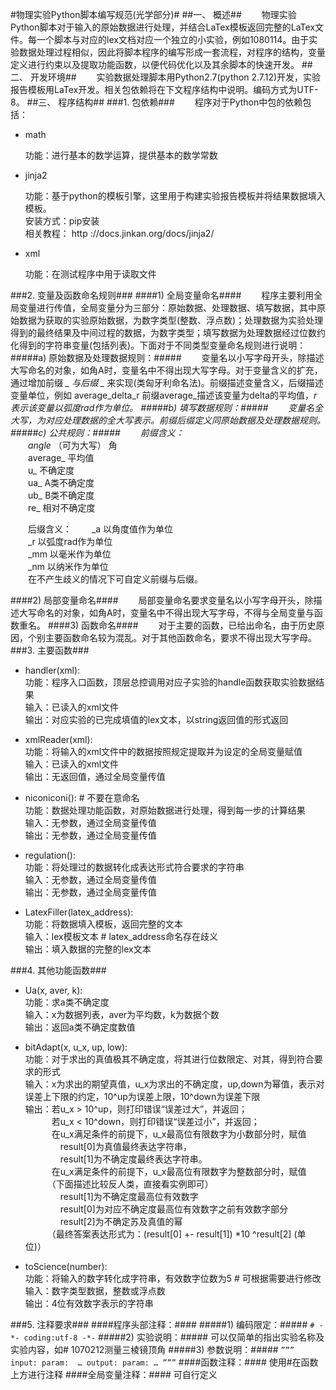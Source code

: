 #物理实验Python脚本编写规范(光学部分)#
##一、	概述##
　　物理实验Python脚本对于输入的原始数据进行处理，并结合LaTex模板返回完整的LaTex文件。每一个脚本与对应的lex文档对应一个独立的小实验，例如1080114。由于实验数据处理过程相似，因此将脚本程序的编写形成一套流程，对程序的结构，变量定义进行约束以及提取功能函数，以便代码优化以及其余脚本的快速开发。
##二、	开发环境##
　　实验数据处理脚本用Python2.7(python 2.7.12)开发，实验报告模板用LaTex开发。相关包依赖将在下文程序结构中说明。编码方式为UTF-8。
##三、	程序结构##
###1.	包依赖###
　　程序对于Python中包的依赖包括：
* math  

  功能：进行基本的数学运算，提供基本的数学常数
* jinja2 

  功能：基于python的模板引擎，这里用于构建实验报告模板并将结果数据填入模板。<br />
  安装方式：pip安装<br />
  相关教程： http ://docs.jinkan.org/docs/jinja2/

* xml

  功能：在测试程序中用于读取文件
  
###2.	变量及函数命名规则###
####1)	全局变量命名####
　　程序主要利用全局变量进行传值，全局变量分为三部分：原始数据、处理数据、填写数据，其中原始数据为获取的实验原始数据，为数字类型(整数、浮点数)；处理数据为实验处理得到的最终结果及中间过程的数据，为数字类型；填写数据为处理数据经过位数约化得到的字符串变量(包括列表)。下面对于不同类型变量命名规则进行说明：
#####a)	原始数据及处理数据规则：#####
　　变量名以小写字母开头，除描述大写命名的对象，如角A时，变量名中不得出现大写字母。对于变量含义的扩充，通过增加前缀 *_ 与后缀  _* 来实现(类匈牙利命名法)。前缀描述变量含义，后缀描述变量单位，例如 average_delta_r 前缀average_描述该变量为delta的平均值，_r表示该变量以弧度rad作为单位。
#####b)	填写数据规则：#####
　　变量名全大写，为对应处理数据的全大写表示。前缀后缀定义同原始数据及处理数据规则。
#####c)	公共规则：#####
　　前缀含义：<br />
　　angle_  （可为大写） 角<br />
　　average_  平均值<br />
　　u_   不确定度<br />
　　ua_  A类不确定度<br />
　　ub_  B类不确定度<br />
　　re_  相对不确定度<br />

　　后缀含义：
　　_a  以角度值作为单位<br />
　　_r  以弧度rad作为单位<br />
　　_mm 以毫米作为单位<br />
　　_nm 以纳米作为单位<br />
　　在不产生歧义的情况下可自定义前缀与后缀。<br />

####2)	局部变量命名####
　　局部变量命名要求变量名以小写字母开头，除描述大写命名的对象，如角A时，变量名中不得出现大写字母，不得与全局变量与函数重名。
####3)	函数命名####
　　对于主要的函数，已给出命名，由于历史原因，个别主要函数命名较为混乱。对于其他函数命名，要求不得出现大写字母。
###3.	主要函数###
* handler(xml):<br />
功能：程序入口函数，顶层总控调用对应子实验的handle函数获取实验数据结果<br />
输入：已读入的xml文件<br />
输出：对应实验的已完成填值的lex文本，以string返回值的形式返回<br />

* xmlReader(xml):<br />
功能：将输入的xml文件中的数据按照规定提取并为设定的全局变量赋值<br />
输入：已读入的xml文件<br />
输出：无返回值，通过全局变量传值<br />

* niconiconi(): # 不要在意命名<br />
功能：数据处理功能函数，对原始数据进行处理，得到每一步的计算结果<br />
输入：无参数，通过全局变量传值<br />
输出：无参数，通过全局变量传值<br />

* regulation():<br />
功能：将处理过的数据转化成表达形式符合要求的字符串<br />
输入：无参数，通过全局变量传值<br />
输出：无参数，通过全局变量传值<br />

* LatexFiller(latex_address):<br />
功能：将数据填入模板，返回完整的文本<br />
输入：lex模板文本 # latex_address命名存在歧义<br />
输出：填入数据的完整的lex文本<br />

###4.	其他功能函数###
* Ua(x, aver, k):<br />
功能：求a类不确定度<br />
输入：x为数据列表，aver为平均数，k为数据个数<br />
输出：返回a类不确定度数值<br />

* bitAdapt(x, u_x, up, low):<br />
功能：对于求出的真值极其不确定度，将其进行位数限定、对其，得到符合要求的形式<br />
输入：x为求出的期望真值，u_x为求出的不确定度，up,down为幂值，表示对误差上下限的约定，10^up为误差上限，10^down为误差下限<br />
输出：若u_x > 10^up，则打印错误“误差过大”，并返回；<br />
　　　若u_x < 10^down，则打印错误“误差过小”，并返回；<br />
　　　在u_x满足条件的前提下，u_x最高位有限数字为小数部分时，赋值<br />
　　　　result[0]为真值最终表达字符串，<br />
　　　　result[1]为不确定度最终表达字符串。<br />
　　　在u_x满足条件的前提下，u_x最高位有限数字为整数部分时，赋值<br />
	　　　（下面描述比较反人类，直接看实例即可）<br />
　　　　result[1]为不确定度最高位有效数字 <br />
　　　　result[0]为对应不确定度最高位有效数字之前有效数字部分<br />
　　　　result[2]为不确定苏及真值的幂<br />
　　　（最终答案表达形式为：(result[0] +- result[1]) *10 ^result[2] (单位)）<br />
    
* toScience(number):<br />
功能：将输入的数字转化成字符串，有效数字位数为5 # 可根据需要进行修改<br />
输入：数字类型数据，整数或浮点数<br />
输出：4位有效数字表示的字符串<br />

###5.	注释要求###
####程序头部注释：####
#####1)	编码限定：#####
`# -*- coding:utf-8 -*-`
#####2)	实验说明：#####
可以仅简单的指出实验名称及实验内容，如# 1070212测量三棱镜顶角
#####3)	参数说明：#####
``
”””
input:
   param: 
   …
output:
   param:
   …
”””
``
####函数注释：####
使用#在函数上方进行注释
####全局变量注释：####
可自行定义

